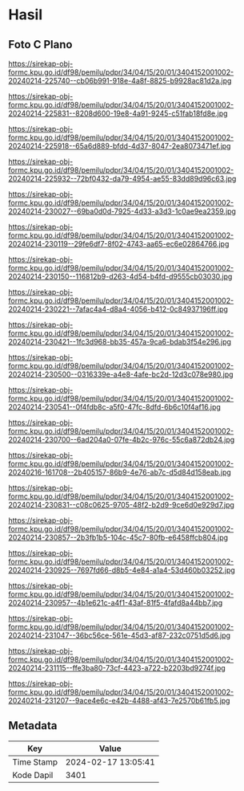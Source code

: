 # Hasil

## Foto C Plano

https://sirekap-obj-formc.kpu.go.id/df98/pemilu/pdpr/34/04/15/20/01/3404152001002-20240214-225740--cb06b991-918e-4a8f-8825-b9928ac81d2a.jpg

https://sirekap-obj-formc.kpu.go.id/df98/pemilu/pdpr/34/04/15/20/01/3404152001002-20240214-225831--8208d600-19e8-4a91-9245-c51fab18fd8e.jpg

https://sirekap-obj-formc.kpu.go.id/df98/pemilu/pdpr/34/04/15/20/01/3404152001002-20240214-225918--65a6d889-bfdd-4d37-8047-2ea8073471ef.jpg

https://sirekap-obj-formc.kpu.go.id/df98/pemilu/pdpr/34/04/15/20/01/3404152001002-20240214-225932--72bf0432-da79-4954-ae55-83dd89d96c63.jpg

https://sirekap-obj-formc.kpu.go.id/df98/pemilu/pdpr/34/04/15/20/01/3404152001002-20240214-230027--69ba0d0d-7925-4d33-a3d3-1c0ae9ea2359.jpg

https://sirekap-obj-formc.kpu.go.id/df98/pemilu/pdpr/34/04/15/20/01/3404152001002-20240214-230119--29fe6df7-8f02-4743-aa65-ec6e02864766.jpg

https://sirekap-obj-formc.kpu.go.id/df98/pemilu/pdpr/34/04/15/20/01/3404152001002-20240214-230150--116812b9-d263-4d54-b4fd-d9555cb03030.jpg

https://sirekap-obj-formc.kpu.go.id/df98/pemilu/pdpr/34/04/15/20/01/3404152001002-20240214-230221--7afac4a4-d8a4-4056-b412-0c84937196ff.jpg

https://sirekap-obj-formc.kpu.go.id/df98/pemilu/pdpr/34/04/15/20/01/3404152001002-20240214-230421--1fc3d968-bb35-457a-9ca6-bdab3f54e296.jpg

https://sirekap-obj-formc.kpu.go.id/df98/pemilu/pdpr/34/04/15/20/01/3404152001002-20240214-230500--0316339e-a4e8-4afe-bc2d-12d3c078e980.jpg

https://sirekap-obj-formc.kpu.go.id/df98/pemilu/pdpr/34/04/15/20/01/3404152001002-20240214-230541--0f4fdb8c-a5f0-47fc-8dfd-6b6c10f4af16.jpg

https://sirekap-obj-formc.kpu.go.id/df98/pemilu/pdpr/34/04/15/20/01/3404152001002-20240214-230700--6ad204a0-07fe-4b2c-976c-55c6a872db24.jpg

https://sirekap-obj-formc.kpu.go.id/df98/pemilu/pdpr/34/04/15/20/01/3404152001002-20240216-161708--2b405157-86b9-4e76-ab7c-d5d84d158eab.jpg

https://sirekap-obj-formc.kpu.go.id/df98/pemilu/pdpr/34/04/15/20/01/3404152001002-20240214-230831--c08c0625-9705-48f2-b2d9-9ce6d0e929d7.jpg

https://sirekap-obj-formc.kpu.go.id/df98/pemilu/pdpr/34/04/15/20/01/3404152001002-20240214-230857--2b3fb1b5-104c-45c7-80fb-e6458ffcb804.jpg

https://sirekap-obj-formc.kpu.go.id/df98/pemilu/pdpr/34/04/15/20/01/3404152001002-20240214-230925--7697fd66-d8b5-4e84-a1a4-53d460b03252.jpg

https://sirekap-obj-formc.kpu.go.id/df98/pemilu/pdpr/34/04/15/20/01/3404152001002-20240214-230957--4b1e621c-a4f1-43af-81f5-4fafd8a44bb7.jpg

https://sirekap-obj-formc.kpu.go.id/df98/pemilu/pdpr/34/04/15/20/01/3404152001002-20240214-231047--36bc56ce-561e-45d3-af87-232c0751d5d6.jpg

https://sirekap-obj-formc.kpu.go.id/df98/pemilu/pdpr/34/04/15/20/01/3404152001002-20240214-231115--ffe3ba80-73cf-4423-a722-b2203bd9274f.jpg

https://sirekap-obj-formc.kpu.go.id/df98/pemilu/pdpr/34/04/15/20/01/3404152001002-20240214-231207--9ace4e6c-e42b-4488-af43-7e2570b61fb5.jpg


## Metadata

| Key        | Value               |
| ---------- | ------------------- |
| Time Stamp | 2024-02-17 13:05:41 |
| Kode Dapil | 3401                |



